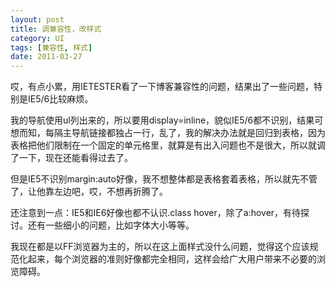 ```yaml
---
layout: post
title: 调兼容性，改样式
category: UI
tags: [兼容性, 样式]
date: 2011-03-27
---
```

<p>哎，有点小累，用IETESTER看了一下博客兼容性的问题，结果出了一些问题，特别是IE5/6比较麻烦。</p>
<p>我的导航使用ul列出来的，所以要用display=inline，貌似IE5/6都不识别，结果可想而知，每隔主导航链接都独占一行，乱了，我的解决办法就是回归到表格，因为表格把他们限制在一个固定的单元格里，就算是有出入问题也不是很大，所以就调了一下，现在还能看得过去了。</p>
<p>但是IE5不识别margin:auto好像，我不想整体都是表格套着表格，所以就先不管了，让他靠左边吧，哎，不想再折腾了。</p>
<p>还注意到一点：IE5和IE6好像也都不认识.class hover，除了a:hover，有待探讨。还有一些细小的问题，比如字体大小等等。</p>
<p>我现在都是以FF浏览器为主的，所以在这上面样式没什么问题，觉得这个应该规范化起来，每个浏览器的准则好像都完全相同，这样会给广大用户带来不必要的浏览障碍。</p>
